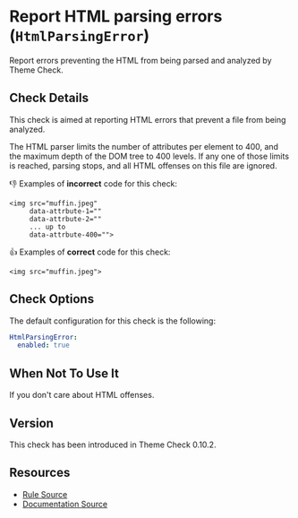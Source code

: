 # Report HTML parsing errors (`HtmlParsingError`)

Report errors preventing the HTML from being parsed and analyzed by Theme Check.

## Check Details

This check is aimed at reporting HTML errors that prevent a file from being analyzed.

The HTML parser limits the number of attributes per element to 400, and the maximum depth of the DOM tree to 400 levels. If any one of those limits is reached, parsing stops, and all HTML offenses on this file are ignored.

:-1: Examples of **incorrect** code for this check:

```liquid
<img src="muffin.jpeg"
     data-attrbute-1=""
     data-attrbute-2=""
     ... up to
     data-attrbute-400="">
```

:+1: Examples of **correct** code for this check:

```liquid
<img src="muffin.jpeg">
```

## Check Options

The default configuration for this check is the following:

```yaml
HtmlParsingError:
  enabled: true
```

## When Not To Use It

If you don't care about HTML offenses.

## Version

This check has been introduced in Theme Check 0.10.2.

## Resources

- [Rule Source][codesource]
- [Documentation Source][docsource]

[codesource]: /lib/theme_check/checks/html_parsing_error.rb
[docsource]: /docs/checks/html_parsing_error.md
